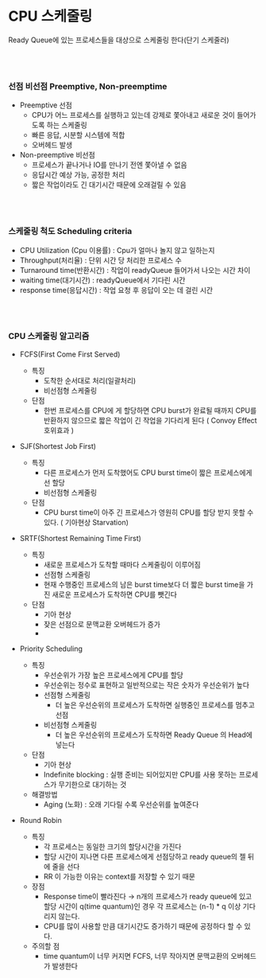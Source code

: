 # CPU 스케줄링


Ready Queue에 있는 프로세스들을 대상으로 스케줄링 한다(단기 스케줄러)

<br>
<br>

### 선점 비선점 Preemptive, Non-preemptime

- Preemptive 선점
    - CPU가 어느 프로세스를 실행하고 있는데 강제로 쫓아내고 새로운 것이 들어가도록 하는 스케줄링
    - 빠른 응답, 시분할 시스템에 적합
    - 오버헤드 발생
- Non-preemptive 비선점
    - 프로세스가 끝나거나 IO를 만나기 전엔 쫓아낼 수 없음
    - 응답시간 예상 가능, 공정한 처리
    - 짧은 작업이라도 긴 대기시간 때문에 오래걸릴 수 있음

<br>
<br>


### 스케줄링 척도 Scheduling criteria

- CPU Utilization (Cpu 이용률) : Cpu가 얼마나 놀지 않고 일하는지
- Throughput(처리율) : 단위 시간 당 처리한 프로세스 수
- Turnaround time(반환시간) : 작업이 readyQueue 들어가서 나오는 시간 차이
- waiting time(대기시간) : readyQueue에서 기다린 시간
- response time(응답시간) : 작업 요청 후 응답이 오는 데 걸린 시간

<br>
<br>


### CPU 스케줄링 알고리즘

- FCFS(First Come First Served)
    - 특징
        - 도착한 순서대로 처리(일괄처리)
        - 비선점형 스케줄링
    - 단점
        - 한번 프로세스를 CPU에 게 할당하면 CPU burst가 완료될 때까지 CPU를 반환하지 않으므로 짧은 작업이 긴 작업을 기다리게 된다 ( Convoy Effect 호위효과 )
    
- SJF(Shortest Job First)
    - 특징
        - 다른 프로세스가 먼저 도착했어도 CPU burst time이 짧은 프로세스에게 선 할당
        - 비선점형 스케줄링
    - 단점
        - CPU burst time이 아주 긴 프로세스가 영원히 CPU를 할당 받지 못할 수 있다. ( 기아현상 Starvation)

- SRTF(Shortest Remaining Time First)
    - 특징
        - 새로운 프로세스가 도착할 때마다 스케줄링이 이루어짐
        - 선점형 스케줄링
        - 현재 수행중인 프로세스의 남은 burst time보다 더 짧은 burst time을 가진 새로운 프로세스가 도착하면 CPU를 뺏긴다
    - 단점
        - 기아 현상
        - 잦은 선점으로 문맥교환 오버헤드가 증가
        - 
    
- Priority Scheduling
    - 특징
        - 우선순위가 가장 높은 프로세스에게 CPU를 할당
        - 우선순위는 정수로 표현하고 일반적으로는 작은 숫자가 우선순위가 높다
        - 선점형 스케줄링
            - 더 높은 우선순위의 프로세스가 도착하면 실행중인 프로세스를 멈추고 선점
        - 비선점형 스케줄링
            - 더 높은 우선순위의 프로세스가 도착하면 Ready Queue 의 Head에 넣는다
    - 단점
        - 기아 현상
        - Indefinite blocking : 실행 준비는 되어있지만 CPU를 사용 못하는 프로세스가 무기한으로 대기하는 것
    - 해결방법
        - Aging (노화) : 오래 기다릴 수록 우선순위를 높여준다

- Round Robin
    - 특징
        - 각 프로세스는 동일한 크기의 할당시간을 가진다
        - 할당 시간이 지나면 다른 프로세스에게 선점당하고 ready queue의 젤 뒤에 줄을 선다
        - RR 이 가능한 이유는 context를 저장할 수 있기 때문
    - 장점
        - Response time이 빨라진다 → n개의 프로세스가 ready queue에 있고 할당 시간이 q(time quantum)인 경우 각 프로세스는 (n-1)  * q 이상 기다리지 않는다.
        - CPU를 많이 사용할 만큼 대기시간도 증가하기 때문에 공정하다 할 수 있다.
    - 주의할 점
        - time quantum이 너무 커지면 FCFS, 너무 작아지면 문맥교환의 오버헤드가 발생한다

